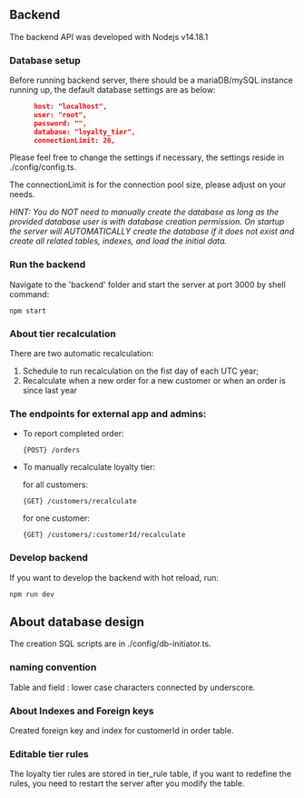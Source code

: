
## Backend
The backend API was developed with Nodejs v14.18.1

### Database setup
Before running backend server, there should be a mariaDB/mySQL instance running up, the default database settings are as below:
```JSON
      host: "localhost",
      user: "root",
      password: "",
      database: "loyalty_tier",
      connectionLimit: 20,
```
Please feel free to change the settings if necessary, the settings reside in ./config/config.ts.

The connectionLimit is for the connection pool size, please adjust on your needs.

*HINT: You do NOT need to manually create the database as long as the provided database user is with database creation permission. On startup the server will AUTOMATICALLY create the database if it does not exist and create all related tables, indexes, and load the initial data.*

### Run the backend
Navigate to the 'backend' folder and start the server at port 3000 by shell command:
```shell
npm start
```

### About tier recalculation
There are two automatic recalculation:
1. Schedule to run recalculation on the fist day of each UTC year;
2. Recalculate when a new order for a new customer or when an order is since last year

### The endpoints for external app and admins:
- To report completed order:

  ```
  {POST} /orders
  ```

- To manually recalculate loyalty tier:
  
  for all customers:

  ```
  {GET} /customers/recalculate
  ```
  for one customer:

  ```
  {GET} /customers/:customerId/recalculate
  ```

### Develop backend
If you want to develop the backend with hot reload, run:
```shell
npm run dev
```

## About database design
The creation SQL scripts are in ./config/db-initiator.ts.  

### naming convention
Table and field : lower case characters connected by underscore.

### About Indexes and Foreign keys
Created foreign key and index for customerId in order table.

### Editable tier rules
The loyalty tier rules are stored in tier_rule table, if you want to redefine the rules, you need to restart the server after you modify the table.

